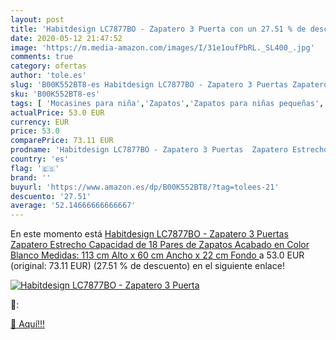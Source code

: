 ```yaml
---
layout: post
title: 'Habitdesign LC7877BO - Zapatero 3 Puerta con un 27.51 % de descuento'
date: 2020-05-12 21:47:52
image: 'https://m.media-amazon.com/images/I/31e1oufPbRL._SL400_.jpg'
comments: true
category: ofertas
author: 'tole.es'
slug: 'B00K552BT8-es Habitdesign LC7877BO - Zapatero 3 Puertas Zapatero...'
sku: 'B00K552BT8-es'
tags: [ 'Mocasines para niña','Zapatos','Zapatos para niñas pequeñas','Zapatos y complementos','zapatos', ]
actualPrice: 53.0 EUR
currency: EUR
price: 53.0
comparePrice: 73.11 EUR
prodname: 'Habitdesign LC7877BO - Zapatero 3 Puertas  Zapatero Estrecho Capacidad de 18 Pares de Zapatos  Acabado en Color Blanco  Medidas: 113 cm  Alto  x 60 cm  Ancho  x 22 cm  Fondo '
country: 'es'
flag: '🇪🇸'
brand: ''
buyurl: 'https://www.amazon.es/dp/B00K552BT8/?tag=tolees-21'
descuento: '27.51'
average: '52.14666666666667'
---
```


En este momento está [Habitdesign LC7877BO - Zapatero 3 Puertas  Zapatero Estrecho Capacidad de 18 Pares de Zapatos  Acabado en Color Blanco  Medidas: 113 cm  Alto  x 60 cm  Ancho  x 22 cm  Fondo ](https://www.amazon.es/dp/B00K552BT8/?tag=tolees-21) a 53.0 EUR (original: 73.11 EUR) (27.51 %  de descuento) en el siguiente enlace!

[![Habitdesign LC7877BO - Zapatero 3 Puerta](https://m.media-amazon.com/images/I/31e1oufPbRL._SL400_.jpg)](https://www.amazon.es/dp/B00K552BT8/?tag=tolees-21)

🔎:


[🛒 Aquí!!!](https://www.amazon.es/dp/B00K552BT8/?tag=tolees-21)
